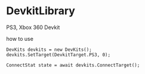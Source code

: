 # DevkitLibrary
PS3, Xbox 360 Devkit

how to use
```
DevKits devkits = new DevKits();
devkits.SetTarget(DevkitTarget.PS3, 0);

ConnectStat state = await devkits.ConnectTarget();
```
